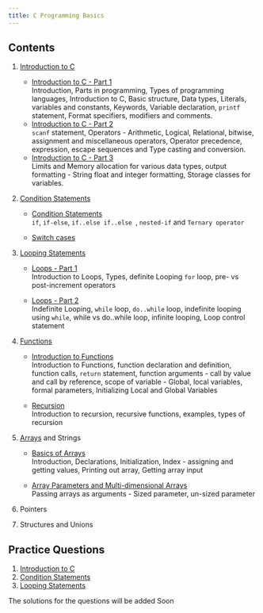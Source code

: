 ```yaml
---
title: C Programming Basics
---
```


## Contents

1. [Introduction to C](<Intro_to_C(1).html>)

   - [Introduction to C - Part 1](<Intro_to_C(1).html>)  
     Introduction, Parts in programming, Types of programming languages, Introduction to C, Basic structure, Data types, Literals, variables and constants, Keywords, Variable declaration, `printf` statement, Format specifiers, modifiers and comments.
   - [Introduction to C - Part 2](<Intro_to_C(2).html>)  
     `scanf` statement, Operators - Arithmetic, Logical, Relational, bitwise, assignment and miscellaneous operators, Operator precedence, expression, escape sequences and Type casting and conversion.
   - [Introduction to C - Part 3](<Intro_to_C(3).html>)  
     Limits and Memory allocation for various data types, output formatting - String float and integer formatting, Storage classes for variables.

2. [Condition Statements](condition_statements.html)

   - [Condition Statements](condition_statements.html)  
     `if`, `if-else`, `if..else if..else `, `nested-if` and `Ternary operator`

   - [Switch cases](switch_case.html)

3. [Looping Statements](loops.html)

   - [Loops - Part 1](loops.html)  
     Introduction to Loops, Types, definite Looping `for` loop, pre- vs post-increment operators

   - [Loops - Part 2](indefinite_loops.html)  
     Indefinite Looping, `while` loop, `do..while` loop, indefinite looping using `while`, while vs do..while loop, infinite looping, Loop control statement

4. [Functions](functions.html)

   - [Introduction to Functions](functions.html)  
      Introduction to Functions, function declaration and definition, function calls, `return` statement, function arguments - call by value and call by reference, scope of variable - Global, local variables, formal parameters, Initializing Local and Global Variables

   - [Recursion](recursion.html)  
     Introduction to recursion, recursive functions, examples, types of recursion

5. [Arrays](arrays.html) and Strings

   - [Basics of Arrays](arrays.html)  
      Introduction, Declarations, Initialization, Index - assigning and getting values, Printing out array, Getting array input

   - [Array Parameters and Multi-dimensional Arrays](multi_dimensional_arrays.html)  
      Passing arrays as arguments - Sized parameter, un-sized parameter

6. Pointers
7. Structures and Unions

## Practice Questions

1. [Introduction to C](Practice_code1.html)
2. [Condition Statements](Practice_code2.html)
3. [Looping Statements](Practice_code3.html)

The solutions for the questions will be added Soon
